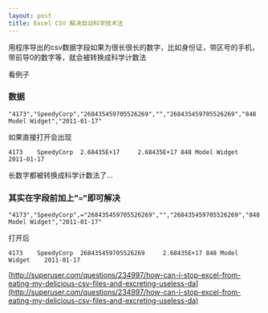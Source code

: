 ```yaml
---
layout: post
title: Excel CSV 解决自动科学技术法
---
```


用程序导出的csv数据字段如果为很长很长的数字，比如身份证，带区号的手机，带前导0的数字等，就会被转换成科学计数法

看例子

### 数据

```
"4173","SpeedyCorp","268435459705526269","","268435459705526269","848 Model Widget","2011-01-17"
```

如果直接打开会出现

```
4173    SpeedyCorp  2.68435E+17     2.68435E+17 848 Model Widget    2011-01-17
```

长数字都被转换成科学计数法了...

### 其实在字段前加上"```=```"即可解决

```
"4173","SpeedyCorp",="268435459705526269","","268435459705526269","848 Model Widget","2011-01-17"
```

打开后

```
4173    SpeedyCorp  268435459705526269     2.68435E+17 848 Model Widget    2011-01-17
```

[http://superuser.com/questions/234997/how-can-i-stop-excel-from-eating-my-delicious-csv-files-and-excreting-useless-da](http://superuser.com/questions/234997/how-can-i-stop-excel-from-eating-my-delicious-csv-files-and-excreting-useless-da)